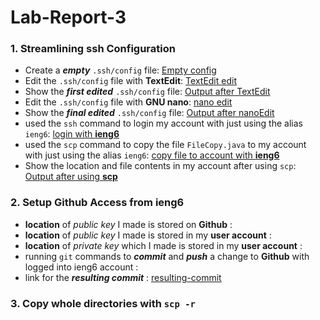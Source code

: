 # Lab-Report-3

### 1. Streamlining ssh Configuration
* Create a **_empty_** `.ssh/config` file:
[Empty config](Choice%201/show%20empty%20config%20file.png)
* Edit the `.ssh/config` file with **TextEdit**:
[TextEdit edit](Choice%201/edit%20config%20in%20TextEdit.png)
* Show the **_first edited_** `.ssh/config` file:
[Output after TextEdit](Choice%201/show%20output%20config%20after%20TestEdit.png)
* Edit the `.ssh/config` file with **GNU nano**:
[nano edit](Choice%201/edit%20config%20in%20GNU%20nano.png)
* Show the **_final edited_** `.ssh/config` file:
[Output after nanoEdit](Choice%201/show%20output%20config%20after%20nanoEdit.png)
* used the `ssh` command to login my account with just using the alias `ieng6`:
[login with **ieng6**](Choice%201/ssh%20login%20account%20with%20alias.png)
* used the `scp` command to copy the file `FileCopy.java` to my account with just using the alias `ieng6`:
[copy file to account with **ieng6**](Choice%201/scp%20copy%20file%20with%20alias.png)
* Show the location and file contents in my account after using `scp`:
[Output after using **scp**](Choice%201/output%20from%20account%20after%20scp.png)


### 2. Setup Github Access from ieng6
* **location** of _public key_ I made is stored on **Github** :
* **location** of _public key_ I made is stored in my **user account** :
* **location** of _private key_ which I made is stored in my **user account** :
* running `git` commands to **_commit_** and **_push_** a change to **Github** with logged into ieng6 account :
* link for the **_resulting commit_** :
[resulting-commit](https://github.com/BellaL6/markdown-parser/commit/e8c49a69268068d0cd6b64d2ffc2dd6b282fedee)

### 3. Copy whole directories with `scp -r`



